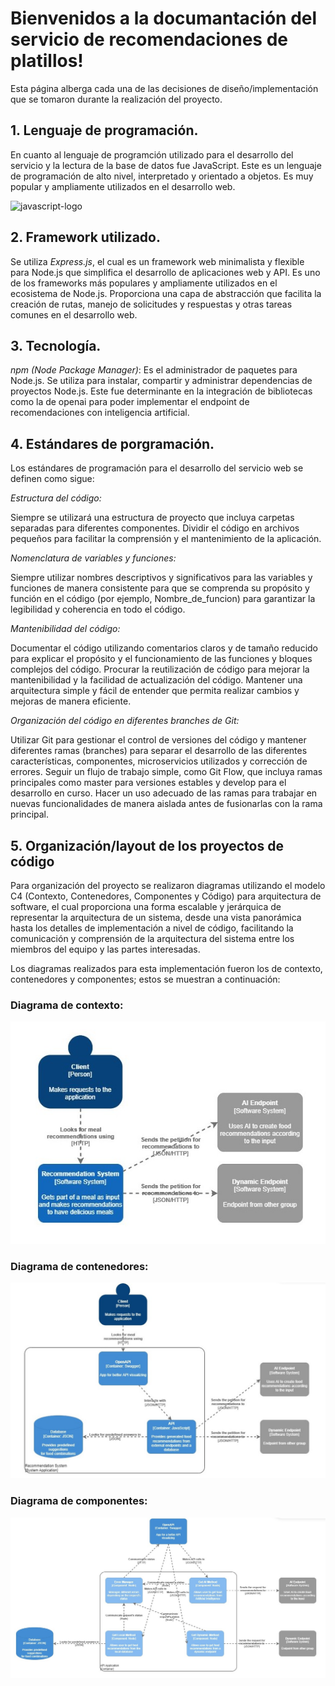 # Bienvenidos a la documantación del servicio de recomendaciones de platillos!

Esta página alberga cada una de las decisiones de diseño/implementación que se tomaron durante la realización del proyecto.

## 1. Lenguaje de programación.

En cuanto al lenguaje de programción utilizado para el desarrollo del servicio y la lectura de la base de datos fue JavaScript. Este es un lenguaje de programación de alto nivel, interpretado y orientado a objetos. Es muy popular y ampliamente utilizados en el desarrollo web.

![javascript-logo](https://github.com/BrandonMGG/SOAD-My_Service/assets/48070830/258bd954-1354-4f80-a10f-ebde2fe0e063)

## 2. Framework utilizado.

Se utiliza _Express.js_, el cual es un framework web minimalista y flexible para Node.js que simplifica el desarrollo de aplicaciones web y API. Es uno de los frameworks más populares y ampliamente utilizados en el ecosistema de Node.js. Proporciona una capa de abstracción que facilita la creación de rutas, manejo de solicitudes y respuestas y otras tareas comunes en el desarrollo web.

## 3. Tecnología.

_npm (Node Package Manager)_: Es el administrador de paquetes para Node.js. Se utiliza para instalar, compartir y administrar dependencias de proyectos Node.js. Este fue determinante en la integración de bibliotecas como la de openai para poder implementar el endpoint de recomendaciones con inteligencia artificial.

## 4. Estándares de porgramación.
Los estándares de programación para el desarrollo del servicio web se definen como sigue:

_Estructura del código:_

Siempre se utilizará una estructura de proyecto que incluya carpetas separadas para diferentes componentes.
Dividir el código en archivos pequeños para facilitar la comprensión y el mantenimiento de la aplicación.

_Nomenclatura de variables y funciones:_

Siempre utilizar nombres descriptivos y significativos para las variables y funciones de manera consistente para que se comprenda su propósito y función en el código (por ejemplo, Nombre_de_funcion) para garantizar la legibilidad y coherencia en todo el código.

_Mantenibilidad del código:_

Documentar el código utilizando comentarios claros y de tamaño reducido para explicar el propósito y el funcionamiento de las funciones y bloques complejos del código.
Procurar la reutilización de código para mejorar la mantenibilidad y la facilidad de actualización del código.
Mantener una arquitectura simple y fácil de entender que permita realizar cambios y mejoras de manera eficiente.

_Organización del código en diferentes branches de Git:_

Utilizar Git para gestionar el control de versiones del código y mantener diferentes ramas (branches) para separar el desarrollo de las diferentes características, componentes, microservicios utilizados y corrección de errores.
Seguir un flujo de trabajo simple, como Git Flow, que incluya ramas principales como master para versiones estables y develop para el desarrollo en curso.
Hacer un uso adecuado de las ramas para trabajar en nuevas funcionalidades de manera aislada antes de fusionarlas con la rama principal.

## 5. Organización/layout de los proyectos de código
Para organización del proyecto se realizaron diagramas utilizando el modelo C4 (Contexto, Contenedores, Componentes y Código) para arquitectura de software, el cual proporciona una forma escalable y jerárquica de representar la arquitectura de un sistema, desde una vista panorámica hasta los detalles de implementación a nivel de código, facilitando la comunicación y comprensión de la arquitectura del sistema entre los miembros del equipo y las partes interesadas.

Los diagramas realizados para esta implementación fueron los de contexto, contenedores y componentes; estos se muestran a continuación:

### **Diagrama de contexto:**

![diagC4Context](https://github.com/BrandonMGG/SOAD-My_Service/blob/IA-Endpoint/Diagrams/Context%20Diagram.jpg?raw=true)

### **Diagrama de contenedores:**
![diagC4Containers](https://github.com/BrandonMGG/SOAD-My_Service/blob/IA-Endpoint/Diagrams/Container%20Diagram.jpg?raw=true)

### **Diagrama de componentes:**
![diagC4Components](https://github.com/BrandonMGG/SOAD-My_Service/blob/IA-Endpoint/Diagrams/Component%20Diagram.jpg?raw=true)
